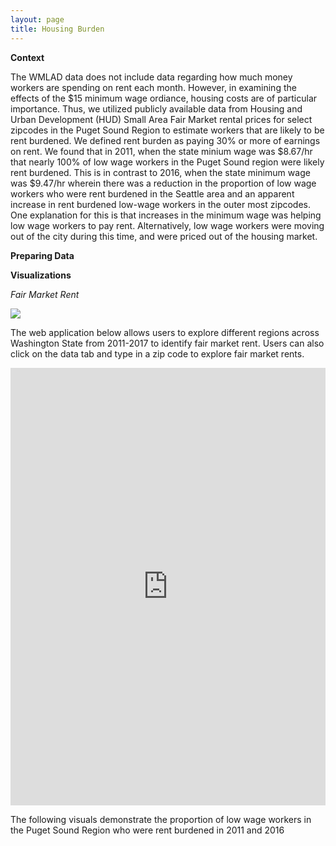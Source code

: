 ```yaml
---
layout: page
title: Housing Burden
---
```

**Context**

The WMLAD data does not include data regarding how much money workers are spending on rent each month. However, in examining the effects of the $15 minimum wage ordiance, housing costs are of particular importance. Thus, we utilized publicly available data from Housing and Urban Development (HUD) Small Area Fair Market rental prices for select zipcodes in the Puget Sound Region to estimate workers that are likely to be rent burdened. We defined rent burden as paying 30% or more of earnings on rent. We found that in 2011, when the state minium wage was $8.67/hr that nearly 100% of low wage workers in the Puget Sound region were likely rent burdened. This is in contrast to 2016, when the state minimum wage was $9.47/hr wherein there was a reduction in the proportion of low wage workers who were rent burdened in the Seattle area and an apparent increase in rent burdened low-wage workers in the outer most zipcodes. One explanation for this is that increases in the minimum wage was helping low wage workers to pay rent. Alternatively, low wage workers were moving out of the city during this time, and were priced out of the housing market.

**Preparing Data**

**Visualizations**

*Fair Market Rent*

<img src="{{ site.url }}{{ site.baseurl }}/assets/img/hud_gif.gif">


The web application below allows users to explore different regions across Washington State from 2011-2017 to identify fair market rent. Users can also click on the data tab and type in a zip code to explore fair market rents.

<iframe height="700" width="100%" frameborder="no" src="https://jlfoster116.shinyapps.io/FMR_2011_17/"> </iframe>

The following visuals demonstrate the proportion of low wage workers in the Puget Sound Region who were rent burdened in 2011 and 2016


